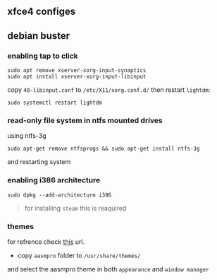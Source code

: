 ## xfce4 configes
## debian buster
### enabling tap to click
```
sudo apt remove xserver-xorg-input-synaptics
sudo apt install xserver-xorg-input-libinput
```
copy `40-libinput.conf` to `/etc/X11/xorg.conf.d/` then restart `lightdm`:
```
sudo systemctl restart lightdm
```

### read-only file system in ntfs mounted drives
using ntfs-3g
```
sudo apt-get remove ntfsprogs && sudo apt-get install ntfs-3g
```
and restarting system

### enabling i386 architecture
```
sudo dpkg --add-architecture i386
```
> for installing `steam` this is reaquired

### themes
for refrence check [this](https://wiki.xfce.org/howto/install_new_themes) url.

* copy `aasmpro` folder to `/usr/share/themes/`

and select the aasmpro theme in both `appearance` and `window manager`
